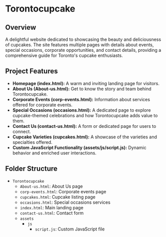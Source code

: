 # Torontocupcake

## Overview

A delightful website dedicated to showcasing the beauty and deliciousness of cupcakes. The site features multiple pages with details about events, special occasions, corporate opportunities, and contact details, providing a comprehensive guide for Toronto's cupcake enthusiasts.

## Project Features
*   **Homepage (index.html):** A warm and inviting landing page for visitors.
*   **About Us (About-us.html):** Get to know the story and team behind Torontocupcake.
*   **Corporate Events (corp-events.html):** Information about services offered for corporate events.
*   **Special Occasions (occasions.html):** A dedicated page to explore cupcake-themed celebrations and how Torontocupcake adds value to them.
*   **Contact Us (contact-us.html):** A form or dedicated page for users to connect.
*   **Cupcake Varieties (cupcakes.html):** A showcase of the varieties and specialties offered.
*   **Custom JavaScript Functionality (assets/js/script.js):** Dynamic behavior and enriched user interactions.

## Folder Structure
*   `Torontocupcake`
    *   `About-us.html`: About Us page
    *   `corp-events.html`: Corporate events page
    *   `cupcakes.html`: Cupcake listing page
    *   `occasions.html`: Special occasions services
    *   `index.html`: Main landing page
    *   `contact-us.html`: Contact form
    *   `assets`
        *   `js`
            *   `script.js`: Custom JavaScript file
